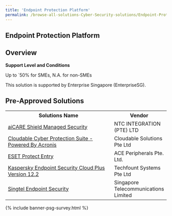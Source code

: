 ```yaml
---
title: 'Endpoint Protection Platform'
permalink: /browse-all-solutions-Cyber-Security-solutions/Endpoint-Protection-Platform
---
```


## Endpoint Protection Platform
## Overview

**Support Level and Conditions**

Up to `50% for SMEs, N.A. for non-SMEs

This solution is supported by Enterprise Singapore (EnterpriseSG).

## Pre-Approved Solutions

<table>
<tr>
<th style='width: auto;'><b>Solutions Name</b></th>
<th style='width: 30%;'><b>Vendor</b></th>
</tr>
<tr>
<td><a href='/productivity-solutions-grant/solutionrepo/199405327E-CARE-Shld-Mngd-Scurty-G' target='_blank'>aiCARE Shield Managed Security</a><br></td>
<td>NTC INTEGRATION (PTE) LTD</td>
</tr>
<tr>
<td><a href='/productivity-solutions-grant/solutionrepo/201528272H-Cloudbl-Cybr-Protcton-Sut-Powrd-By-Acrons-G' target='_blank'>Cloudable Cyber Protection Suite - Powered By Acronis</a><br></td>
<td>Cloudable Solutions Pte Ltd</td>
</tr>
<tr>
<td><a href='/productivity-solutions-grant/solutionrepo/200907828N-ESET-Protct-Entry-G' target='_blank'>ESET Protect Entry</a><br></td>
<td>ACE Peripherals Pte. Ltd.</td>
</tr>
<tr>
<td><a href='/productivity-solutions-grant/solutionrepo/200103158R-Ksprsky-Endpont-Scurty-Cloud-Plus-v-122-G' target='_blank'>Kaspersky Endpoint Security Cloud Plus Version 12.2</a><br></td>
<td>Techfount Systems Pte Ltd</td>
</tr>
<tr>
<td><a href='/productivity-solutions-grant/solutionrepo/199201624D-Sngtl-Endpont-Scurty-G' target='_blank'>Singtel Endpoint Security</a><br></td>
<td>Singapore Telecommunications Limited</td>
</tr>
</table>

{% include banner-psg-survey.html %}
